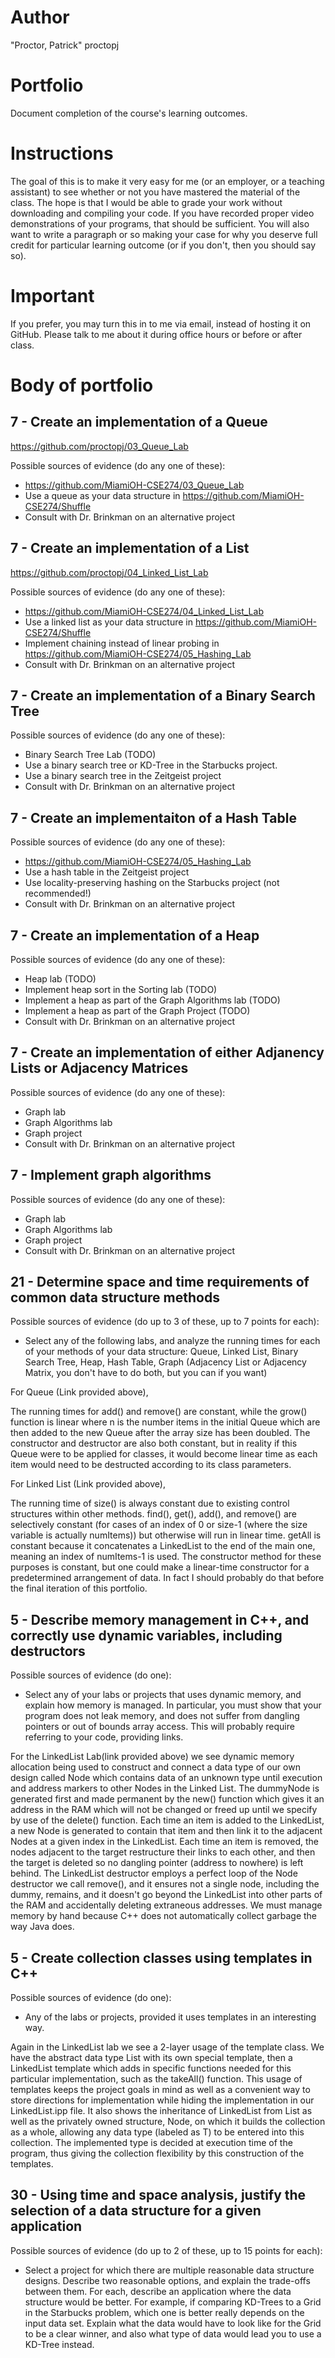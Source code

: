 Author
=======
"Proctor, Patrick" proctopj

Portfolio
=========

Document completion of the course's learning outcomes.

Instructions
====
The goal of this is to make it very easy for me (or an employer, or a teaching assistant) to see whether or not you have mastered the material of the class. The hope is that I would be able to grade your work without downloading and compiling your code. If you have recorded proper video demonstrations of your programs, that should be sufficient. You will also want to write a paragraph or so making your case for why you deserve full credit for particular learning outcome (or if you don't, then you should say so).

Important
=========
If you prefer, you may turn this in to me via email, instead of hosting it on GitHub. Please talk to me about it during office hours or before or after class.

Body of portfolio
====

7 - Create an implementation of a Queue
----
https://github.com/proctopj/03_Queue_Lab

Possible sources of evidence (do any one of these):

* https://github.com/MiamiOH-CSE274/03_Queue_Lab
* Use a queue as your data structure in https://github.com/MiamiOH-CSE274/Shuffle
* Consult with Dr. Brinkman on an alternative project

7 - Create an implementation of a List
----
https://github.com/proctopj/04_Linked_List_Lab

Possible sources of evidence (do any one of these):

* https://github.com/MiamiOH-CSE274/04_Linked_List_Lab
* Use a linked list as your data structure in https://github.com/MiamiOH-CSE274/Shuffle
* Implement chaining instead of linear probing in https://github.com/MiamiOH-CSE274/05_Hashing_Lab
* Consult with Dr. Brinkman on an alternative project


7 - Create an implementation of a Binary Search Tree
----
Possible sources of evidence (do any one of these):

* Binary Search Tree Lab (TODO)
* Use a binary search tree or KD-Tree in the Starbucks project.
* Use a binary search tree in the Zeitgeist project
* Consult with Dr. Brinkman on an alternative project


7 - Create an implementaiton of a Hash Table
----
Possible sources of evidence (do any one of these):

* https://github.com/MiamiOH-CSE274/05_Hashing_Lab
* Use a hash table in the Zeitgeist project
* Use locality-preserving hashing on the Starbucks project (not recommended!)
* Consult with Dr. Brinkman on an alternative project

7 - Create an implementation of a Heap
----
Possible sources of evidence (do any one of these):

* Heap lab (TODO)
* Implement heap sort in the Sorting lab (TODO)
* Implement a heap as part of the Graph Algorithms lab (TODO)
* Implement a heap as part of the Graph Project (TODO)
* Consult with Dr. Brinkman on an alternative project

7 - Create an implementation of either Adjanency Lists or Adjacency Matrices
----
Possible sources of evidence (do any one of these):

* Graph lab
* Graph Algorithms lab
* Graph project
* Consult with Dr. Brinkman on an alternative project

7 - Implement graph algorithms
----
Possible sources of evidence (do any one of these):

* Graph lab
* Graph Algorithms lab
* Graph project
* Consult with Dr. Brinkman on an alternative project

21 - Determine space and time requirements of common data structure methods
-----
Possible sources of evidence (do up to 3 of these, up to 7 points for each):

* Select any of the following labs, and analyze the running times for each of your methods of your data structure: Queue, Linked List, Binary Search Tree, Heap, Hash Table, Graph (Adjacency List or Adjacency Matrix, you don't have to do both, but you can if you want)

For Queue (Link provided above),

The running times for add() and remove() are constant, while the grow() function is linear where n is the number items in the initial
Queue which are then added to the new Queue after the array size has been doubled. The constructor and destructor are also both 
constant, but in reality if this Queue were to be applied for classes, it would become linear time as each item would need to be 
destructed according to its class parameters.


For Linked List (Link provided above),

The running time of size() is always constant due to existing control structures within other methods. find(), get(), add(), and 
remove() are selectively constant (for cases of an index of 0 or size-1 (where the size variable is actually numItems)) but 
otherwise will run in linear time. getAll is constant because it concatenates a LinkedList to the end of the main one, meaning 
an index of numItems-1 is used. The constructor method for these purposes is constant, but one could make a linear-time constructor
for a predetermined arrangement of data. In fact I should probably do that before the final iteration of this portfolio.


5 - Describe memory management in C++, and correctly use dynamic variables, including destructors
----
Possible sources of evidence (do one):

* Select any of your labs or projects that uses dynamic memory, and explain how memory is managed. In particular, you must show that your program does not leak memory, and does not suffer from dangling pointers or out of bounds array access. This will probably require referring to your code, providing links.

For the LinkedList Lab(link provided above) we see dynamic memory allocation being used to construct and connect a data type of our own design
called Node which contains data of an unknown type until execution and address markers to other Nodes in the Linked List. The dummyNode is
generated first and made permanent by the new() function which gives it an address in the RAM which will not be changed or freed up until we 
specify by use of the delete() function. Each time an item is added to the LinkedList, a new Node is generated to contain that item and then 
link it to the adjacent Nodes at a given index in the LinkedList. Each time an item is removed, the nodes adjacent to the target restructure 
their links to each other, and then the target is deleted so no dangling pointer (address to nowhere) is left behind. The LinkedList destructor
employs a perfect loop of the Node destructor we call remove(), and it ensures not a single node, including the dummy, remains, and it doesn't 
go beyond the LinkedList into other parts of the RAM and accidentally deleting extraneous addresses. We must manage memory by hand because C++ 
does not automatically collect garbage the way Java does.

5 - Create collection classes using templates in C++
----
Possible sources of evidence (do one):

* Any of the labs or projects, provided it uses templates in an interesting way.

Again in the LinkedList lab we see a 2-layer usage of the template class. We have the abstract data type List with its own special template, 
then a LinkedList template which adds in specific functions needed for this particular implementation, such as the takeAll() function. This 
usage of templates keeps the project goals in mind as well as a convenient way to store directions for implementation while hiding the
implementation in our LinkedList.ipp file. It also shows the inheritance of LinkedList from List as well as the privately owned structure,
Node, on which it builds the collection as a whole, allowing any data type (labeled as T) to be entered into this collection. The implemented
type is decided at execution time of the program, thus giving the collection flexibility by this construction of the templates.


30 - Using time and space analysis, justify the selection of a data structure for a given application
----

Possible sources of evidence (do up to 2 of these, up to 15 points for each):

* Select a project for which there are multiple reasonable data structure designs. Describe two reasonable options, and explain the trade-offs between them. For each, describe an application where the data structure would be better. For example, if comparing KD-Trees to a Grid in the Starbucks problem, which one is better really depends on the input data set. Explain what the data would have to look like for the Grid to be a clear winner, and also what type of data would lead you to use a KD-Tree instead.
